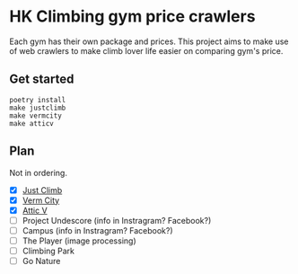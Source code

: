 # HK Climbing gym price crawlers

Each gym has their own package and prices.
This project aims to make use of web crawlers to make climb lover life easier on comparing gym's price.

## Get started

```
poetry install
make justclimb
make vermcity
make atticv
```

## Plan

Not in ordering.

-   [x] [Just Climb](https://justclimb.hk/price/)
-   [x] [Verm City](https://www.vermcity.com/pricing-chi)
-   [x] [Attic V](https://www.atticv.com.hk/membership)
-   [ ] Project Undescore (info in Instragram? Facebook?)
-   [ ] Campus (info in Instragram? Facebook?)
-   [ ] The Player (image processing)
-   [ ] Climbing Park
-   [ ] Go Nature
